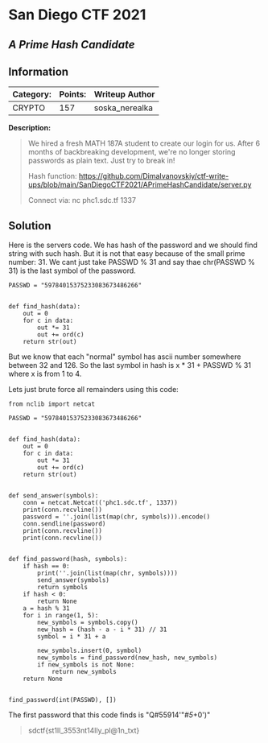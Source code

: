 # __San Diego CTF 2021__ 
## _A Prime Hash Candidate_

## Information

**Category:** | **Points:** | **Writeup Author**
--- | --- | ---
CRYPTO | 157  | soska_nerealka

**Description:** 

> We hired a fresh MATH 187A student to create our login for us. After 6 months of backbreaking development, we're no longer storing passwords as plain text. Just try to break in!
>
> Hash function: https://github.com/DimaIvanovskiy/ctf-write-ups/blob/main/SanDiegoCTF2021/APrimeHashCandidate/server.py
>
> Connect via: nc phc1.sdc.tf 1337

## Solution

 Here is the servers code. We has hash of the password and we should find string with such hash. But it is not that easy because of the small prime number: 31. We cant just take PASSWD % 31 and say thaе chr(PASSWD % 31) is the last symbol of the password.

```
PASSWD = "59784015375233083673486266"


def find_hash(data):
    out = 0
    for c in data:
        out *= 31
        out += ord(c)
    return str(out)
```
 But we know that each "normal" symbol has ascii number somewhere between 32 and 126. So the last symbol in hash is x * 31 + PASSWD % 31 where x is from 1 to 4. 
 
Lets just brute force all remainders using this code:
```
from nclib import netcat

PASSWD = "59784015375233083673486266"


def find_hash(data):
    out = 0
    for c in data:
        out *= 31
        out += ord(c)
    return str(out)


def send_answer(symbols):
    conn = netcat.Netcat(('phc1.sdc.tf', 1337))
    print(conn.recvline())
    password = ''.join(list(map(chr, symbols))).encode()
    conn.sendline(password)
    print(conn.recvline())
    print(conn.recvline())


def find_password(hash, symbols):
    if hash == 0:
        print(''.join(list(map(chr, symbols))))
        send_answer(symbols)
        return symbols
    if hash < 0:
        return None
    a = hash % 31
    for i in range(1, 5):
        new_symbols = symbols.copy()
        new_hash = (hash - a - i * 31) // 31
        symbol = i * 31 + a

        new_symbols.insert(0, symbol)
        new_symbols = find_password(new_hash, new_symbols)
        if new_symbols is not None:
            return new_symbols
    return None


find_password(int(PASSWD), [])
```
The first password that this code finds is "Q#55914'"*#5*+0')"

> sdctf{st1ll_3553nt14lly_pl@1n_txt}
